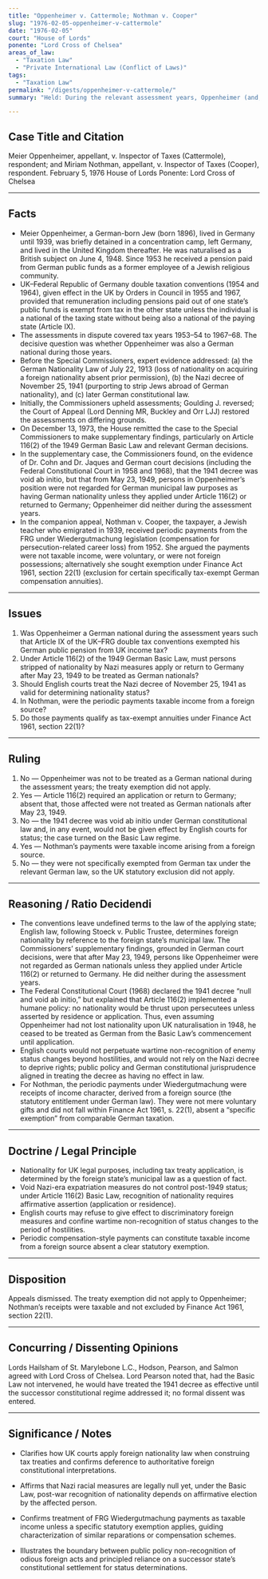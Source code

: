 ```yaml
---
title: "Oppenheimer v. Cattermole; Nothman v. Cooper" 
slug: "1976-02-05-oppenheimer-v-cattermole" 
date: "1976-02-05" 
court: "House of Lords" 
ponente: "Lord Cross of Chelsea" 
areas_of_law:
  - "Taxation Law"
  - "Private International Law (Conflict of Laws)" 
tags:
  - "Taxation Law" 
permalink: "/digests/oppenheimer-v-cattermole/" 
summary: "Held: During the relevant assessment years, Oppenheimer (and, by parity in the companion appeal Nothman) was not to be treated as a German national for purposes of the UK–FRG double tax conventions, so his German pension was taxable in the UK; payments to Nothman were taxable foreign-source income and not exempt annuities."

---
```


## Case Title and Citation
Meier Oppenheimer, appellant, v. Inspector of Taxes (Cattermole), respondent; and Miriam Nothman, appellant, v. Inspector of Taxes (Cooper), respondent.
February 5, 1976
House of Lords
Ponente: Lord Cross of Chelsea


---

## Facts
- Meier Oppenheimer, a German-born Jew (born 1896), lived in Germany until 1939, was briefly detained in a concentration camp, left Germany, and lived in the United Kingdom thereafter. He was naturalised as a British subject on June 4, 1948. Since 1953 he received a pension paid from German public funds as a former employee of a Jewish religious community.
- UK–Federal Republic of Germany double taxation conventions (1954 and 1964), given effect in the UK by Orders in Council in 1955 and 1967, provided that remuneration including pensions paid out of one state’s public funds is exempt from tax in the other state unless the individual is a national of the taxing state without being also a national of the paying state (Article IX).
- The assessments in dispute covered tax years 1953–54 to 1967–68. The decisive question was whether Oppenheimer was also a German national during those years.
- Before the Special Commissioners, expert evidence addressed: (a) the German Nationality Law of July 22, 1913 (loss of nationality on acquiring a foreign nationality absent prior permission), (b) the Nazi decree of November 25, 1941 (purporting to strip Jews abroad of German nationality), and (c) later German constitutional law.
- Initially, the Commissioners upheld assessments; Goulding J. reversed; the Court of Appeal (Lord Denning MR, Buckley and Orr LJJ) restored the assessments on differing grounds.
- On December 13, 1973, the House remitted the case to the Special Commissioners to make supplementary findings, particularly on Article 116(2) of the 1949 German Basic Law and relevant German decisions.
- In the supplementary case, the Commissioners found, on the evidence of Dr. Cohn and Dr. Jaques and German court decisions (including the Federal Constitutional Court in 1958 and 1968), that the 1941 decree was void ab initio, but that from May 23, 1949, persons in Oppenheimer’s position were not regarded for German municipal law purposes as having German nationality unless they applied under Article 116(2) or returned to Germany; Oppenheimer did neither during the assessment years.
- In the companion appeal, Nothman v. Cooper, the taxpayer, a Jewish teacher who emigrated in 1939, received periodic payments from the FRG under Wiedergutmachung legislation (compensation for persecution-related career loss) from 1952. She argued the payments were not taxable income, were voluntary, or were not foreign possessions; alternatively she sought exemption under Finance Act 1961, section 22(1) (exclusion for certain specifically tax-exempt German compensation annuities).

---

## Issues

1. Was Oppenheimer a German national during the assessment years such that Article IX of the UK–FRG double tax conventions exempted his German public pension from UK income tax?
2. Under Article 116(2) of the 1949 German Basic Law, must persons stripped of nationality by Nazi measures apply or return to Germany after May 23, 1949 to be treated as German nationals?
3. Should English courts treat the Nazi decree of November 25, 1941 as valid for determining nationality status?
4. In Nothman, were the periodic payments taxable income from a foreign source?
5. Do those payments qualify as tax-exempt annuities under Finance Act 1961, section 22(1)?

---
## Ruling

1. No — Oppenheimer was not to be treated as a German national during the assessment years; the treaty exemption did not apply.
2. Yes — Article 116(2) required an application or return to Germany; absent that, those affected were not treated as German nationals after May 23, 1949.
3. No — the 1941 decree was void ab initio under German constitutional law and, in any event, would not be given effect by English courts for status; the case turned on the Basic Law regime.
4. Yes — Nothman’s payments were taxable income arising from a foreign source.
5. No — they were not specifically exempted from German tax under the relevant German law, so the UK statutory exclusion did not apply.

---

## Reasoning / Ratio Decidendi

- The conventions leave undefined terms to the law of the applying state; English law, following Stoeck v. Public Trustee, determines foreign nationality by reference to the foreign state’s municipal law. The Commissioners’ supplementary findings, grounded in German court decisions, were that after May 23, 1949, persons like Oppenheimer were not regarded as German nationals unless they applied under Article 116(2) or returned to Germany. He did neither during the assessment years.
- The Federal Constitutional Court (1968) declared the 1941 decree “null and void ab initio,” but explained that Article 116(2) implemented a humane policy: no nationality would be thrust upon persecutees unless asserted by residence or application. Thus, even assuming Oppenheimer had not lost nationality upon UK naturalisation in 1948, he ceased to be treated as German from the Basic Law’s commencement until application.
- English courts would not perpetuate wartime non-recognition of enemy status changes beyond hostilities, and would not rely on the Nazi decree to deprive rights; public policy and German constitutional jurisprudence aligned in treating the decree as having no effect in law.
- For Nothman, the periodic payments under Wiedergutmachung were receipts of income character, derived from a foreign source (the statutory entitlement under German law). They were not mere voluntary gifts and did not fall within Finance Act 1961, s. 22(1), absent a “specific exemption” from comparable German taxation.

---

## Doctrine / Legal Principle

- Nationality for UK legal purposes, including tax treaty application, is determined by the foreign state’s municipal law as a question of fact.
- Void Nazi-era expatriation measures do not control post-1949 status; under Article 116(2) Basic Law, recognition of nationality requires affirmative assertion (application or residence).
- English courts may refuse to give effect to discriminatory foreign measures and confine wartime non-recognition of status changes to the period of hostilities.
- Periodic compensation-style payments can constitute taxable income from a foreign source absent a clear statutory exemption.



---

## Disposition

Appeals dismissed. The treaty exemption did not apply to Oppenheimer; Nothman’s receipts were taxable and not excluded by Finance Act 1961, section 22(1).



---

## Concurring / Dissenting Opinions

Lords Hailsham of St. Marylebone L.C., Hodson, Pearson, and Salmon agreed with Lord Cross of Chelsea. Lord Pearson noted that, had the Basic Law not intervened, he would have treated the 1941 decree as effective until the successor constitutional regime addressed it; no formal dissent was entered.



---

## Significance / Notes

- Clarifies how UK courts apply foreign nationality law when construing tax treaties and confirms deference to authoritative foreign constitutional interpretations.

- Affirms that Nazi racial measures are legally null yet, under the Basic Law, post-war recognition of nationality depends on affirmative election by the affected person.

- Confirms treatment of FRG Wiedergutmachung payments as taxable income unless a specific statutory exemption applies, guiding characterization of similar reparations or compensation schemes.

- Illustrates the boundary between public policy non-recognition of odious foreign acts and principled reliance on a successor state’s constitutional settlement for status determinations.
